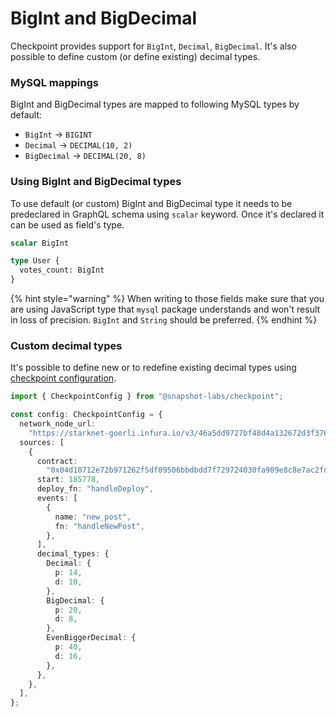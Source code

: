 # BigInt and BigDecimal

Checkpoint provides support for `BigInt`, `Decimal`, `BigDecimal`. It's also possible to define custom (or define existing) decimal types.

### MySQL mappings

BigInt and BigDecimal types are mapped to following MySQL types by default:

* `BigInt` -> `BIGINT`
* `Decimal` -> `DECIMAL(10, 2)`
* `BigDecimal` -> `DECIMAL(20, 8)`

### Using BigInt and BigDecimal types

To use default (or custom) BigInt and BigDecimal type it needs to be predeclared in GraphQL schema using `scalar` keyword. Once it's declared it can be used as field's type.

```graphql
scalar BigInt

type User {
  votes_count: BigInt
}  
```

{% hint style="warning" %}
When writing to those fields make sure that you are using JavaScript type that `mysql` package understands and won't result in loss of precision. `BigInt` and `String` should be preferred.
{% endhint %}

### Custom decimal types

It's possible to define new or to redefine existing decimal types using [checkpoint configuration](../core-concepts/checkpoint-configuration.md).

```typescript
import { CheckpointConfig } from "@snapshot-labs/checkpoint";

const config: CheckpointConfig = {
  network_node_url:
    "https://starknet-goerli.infura.io/v3/46a5dd9727bf48d4a132672d3f376146",
  sources: [
    {
      contract:
        "0x04d10712e72b971262f5df09506bbdbdd7f729724030fa909e8c8e7ac2fd0012",
      start: 185778,
      deploy_fn: "handleDeploy",
      events: [
        {
          name: "new_post",
          fn: "handleNewPost",
        },
      ],
      decimal_types: {
        Decimal: {
          p: 14,
          d: 10,
        },
        BigDecimal: {
          p: 20,
          d: 8,
        },
        EvenBiggerDecimal: {
          p: 40,
          d: 16,
        },
      },
    },
  ],
};
```
